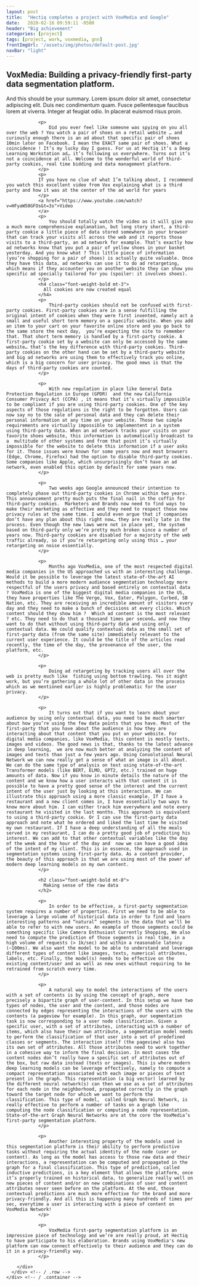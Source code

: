 ```yaml
---
layout: post
title:  "Hectiq completes a project with VoxMedia and Google"
date:   2020-02-16 09:59:11 -0500
header: "Big achievement"
categories: [project]
tags: [project, work, voxmedia, gnn]
frontImgUrl: '/assets/img/photos/default-post.jpg'
navBar: "light"
---
```

<section class="pt-8 pt-md-11 pb-8">
	<div class="container">
	  <div class="row justify-content-center">
	    <div class="col-12 col-md-10 col-lg-9 col-xl-8">
				<h1 class="display-4 text-center">
				   VoxMedia: Building a privacy-friendly first-party data segmentation platform.
				</h1>
				<p class="lead mb-7 text-center text-muted">
				  And this should be your summary. Lorem ipsum dolor sit amet, consectetur adipiscing elit. Duis nec condimentum quam. Fusce pellentesque faucibus lorem at viverra. Integer at feugiat odio. In placerat euismod risus proin.
				</p>

				<p>
					Did you ever feel like someone was spying on you all over the web ? You watch a pair of shoes on a retail website … and curiously enough there is an ad about that specific pair of shoes 10min later on Facebook. I mean the EXACT same pair of shoes. What a coincidence ! It’s my lucky day I guess. For us at Hectiq it’s a Deep Learning Workstation ad… it’s following us everywhere. Turns out it’s not a coincidence at all. Welcome to the wonderful world of third-party cookies, real time bidding and data management platform.
				</p>
				<p>
				If you have no clue of what I’m talking about, I recommend you watch this excellent video from Vox explaining what is a third party and how it was at the center of the ad world for years
				</p>
				<a href="https://www.youtube.com/watch?v=HFyaW50GFOs&t=3s">Video
				</a>
				<p>
					You should totally watch the video as it will give you a much more comprehensive explanation, but long story short, a third-party cookie a little piece of data stored somewhere in your browser that can track your visits all across the web and it reports those visits to a third-party, an ad network for example. That’s exactly how ad networks know that you put a pair of yellow shoes in your basket yesterday. And you know what ? This little piece of information (you’re shopping for a pair of shoes) is actually quite valuable. Once they have this data, ad networks can use it to do ad retargeting, which means if they accounter you on another website they can show you specific ad specially tailored for you (spoiler: it involves shoes).
				</p>
				<h4 class="font-weight-bold mt-3">
				  All cookies are now created equal
				</h4>
				<p>
					Third-party cookies should not be confused with first-party cookies. First-party cookies are in a sense fulfilling the original intent of cookies when they were first invented, namely act a small and useful short term memory on a specific website. When you add an item to your cart on your favorite online store and you go back to the same store the next day,  you’re expecting the site to remember that. That short term memory is handled by a first-party cookie. A first-party cookie set by a website can only be accessed by the same website… that’s the key difference with third-party cookies. Third-party cookies on the other hand can be set by a third-party website and big ad networks are using them to effectively track you online, which is a big concern for user privacy. The good news is that the days of third-party cookies are counted.
				</p>

				<p>
					With new regulation in place like General Data Protection Regulation in Europe (GPDR)  and the new California Consumer Privacy Act (CCPA) , it means that it’s virtually impossible to be compliant if you are using third-party cookies. One of the key aspects of those regulations is the right to be forgotten. Users can now say no to the sale of personal data and they can delete their personal information at any time on your website. Those two simple requirements are virtually impossible to implementent in a system using third-party data. When an ad network tracks your visits on your favorite shoes website, this information is automatically broadcast to a  multitude of other systems and from that point it’s virtually impossible for the website to delete this information if a user asks for it. Those issues were known for some years now and most browsers (Edge, Chrome, Firefox) had the option to disable third-party cookies. Some companies like Apple, which unsurprisingly don’t have an ad network, even enabled this option by default for some years now.
				</p>

				<p>
					Two weeks ago Google announced their intention to completely phase out third-party cookies in Chrome within two years. This announcement pretty much puts the final nail in the coffin for third-party cookies.  Marketers and Brands now need to find ways to make their marketing as effective and they need to respect those new privacy rules at the same time. I would even argue that if companies don’t have any plan about this right now… they are really late in the process. Even though the new laws were not in place yet, the system based on third-party only we’re pretty much broken since a number of years now. Third-party cookies are disabled for a majority of the web traffic already, so if you’re retargeting only using this … your retargeting on noise essentially.
				</p>
				
				<p>
					Months ago VoxMedia, one of the most respected digital media companies in the US approached us with an interesting challenge. Would it be possible to leverage the latest state-of-the-art AI methods to build a more modern audience segmentation technology more respectful of the users privacy and based entirely on contextual data ? VoxMedia is one of the biggest digital media companies in the US, they have properties like The Verge, Vox, Eater, Polygon, Curbed, SB Nation, etc. They are receiving an incredible amount of visitors every day and they need to make a bunch of decisions at every clicks. Which content should they show him ?  Which ad content is the most relevant ? etc. They need to do that a thousand times per second… and now they want to do that without using third-party data and using only contextual data. We could qualify contextual data as the small set of first-party data (from the same site) immediately relevant to the current user experience. It could be the title of the articles read recently, the time of the day, the provenance of the user, the platform, etc.
				</p>

				<p>
					Doing ad retargeting by tracking users all over the web is pretty much like  fishing using bottom trawling. Yes it might work, but you’re gathering a whole lot of other data in the process which as we mentioned earlier is highly problematic for the user privacy. 
				</p>

				<p>
					It turns out that if you want to learn about your audience by using only contextual data, you need to be much smarter about how you’re using the few data points that you have. Most of the first-party that you have about the audience is how they are interacting about that content that you put on your website. For digital media companies, like VoxMedia, this content is mostly texts, images and videos. The good news is that, thanks to the latest advance in deep learning,  we are now much better at analyzing the content of images and texts than just a few years ago. Using Convolutional Neural Network we can now really get a sense of what an image is all about. We can do the same type of analysis on text using state-of-the-art Transformer models (like BERT, ELMO, GPT2, etc.) trained on huge amounts of data. Now if you know in minute details the nature of the content and we know how a user interacts with that content it is possible to have a pretty good sense of the interest and the current intent of the user just by looking at this interaction. We can illustrate this approach using a more classic example. If I have a restaurant and a new client comes in, I have essentially two ways to know more about him. I can either track him everywhere and note every restaurant he visited in the last months. This approach is equivalent to using a third-party cookie. Or I can use the first-party data approach and note what he ordered and liked the last time he visited my own restaurant. If I have a deep understanding of all the meals served in my restaurant, I can do a pretty good job of predicting his interest. We can add to that other contextual variables like the day of the week and the hour of the day and  now we can have a good idea of the intent of my client. This is in essence, the approach used in segmentation systems using first-party data. As a content provider, the beauty of this approach is that we are using most of the power of modern deep learning models on my own content.
				</p>

				<h2 class="font-weight-bold mt-8">
				  Making sense of the raw data
				</h2>

				<p>
					In order to be effective, a first-party segmentation system requires a number of properties. First we need to be able to leverage a large volume of historical data in order to find and learn interesting patterns and “natural” segments in the data that we’ll be able to refer to with new users. An example of those segments could be something specific like Camera Enthusiast Currently Shopping, We also need to compute the prediction of those segments in real time, in a high volume of requests (> 1k/sec) and within a reasonable latency (~100ms). We also want the model to be able to understand and leverage different types of content like images, texts, numerical attributes, labels, etc. Finally, the model(s) needs to be effective on the existing content/user and as well as new ones without requiring to be retrained from scratch every time.
				</p>

				<p>
					A natural way to model the interactions of the users with a set of contents is by using the concept of graph, more precisely a bipartite graph of user-content. In this setup we have two types of nodes, the user and the content, and those nodes are connected by edges representing the interactions of the users with the contents (a pageview for example). In this graph, our segmentation task is now corresponding to a user node classification. Given a specific user, with a set of attributes, interacting with a number of items, which also have their own attribute, a segmentation model needs to perform the classification of that user into a set of predefined classes or segments. The interaction itself (the pageview) also has its own set of attributes. All those attributes need to work together in a cohesive way to inform the final decision. In most cases the content nodes don’t really have a specific set of attributes out of the box, but raw data instead (texts or images). This is where modern deep learning models can be leverage effectively, namely to compute a compact representation associated with each image or pieces of text present in the graph. This representation (a big vector) learned by the different neural network(s) can then we use as a set of attributes for each node in the neighborhood, propagated correctly in the graph toward the target node for which we want to perform the classification. This type of model,  called Graph Neural Network, is really effective to perform a number of tasks on a graph like computing the node classification or computing a node representation. State-of-the-art Graph Neural Networks are at the core the VoxMedia’s first-party segmentation platform.
				</p>

				<p>
					Another interesting property of the models used in this segmentation platform is their ability to perform predictive tasks without requiring the actual identity of the node (user or content). As long as the model has access to those raw data and their interactions, a representation can be computed and propagated in the graph for a final classification. This type of prediction, called inductive predictions, is a key element that allows the platform, once it’s properly trained on historical data, to generalize really well on new pieces of content and/or on new combinations of user and content attributes never seen before on the platform. At the end, those contextual predictions are much more effective for the brand and more privacy-friendly. And all this is happening many hundreds of times per sec, everytime a user is interacting with a piece of content on VoxMedia Network!
				</p>

				<p>
					VoxMedia first-party segmentation platform is an impressive piece of technology and we’re are really proud, at Hectiq to have participate to his elaboration. Brands using VoxMedia's new platform can now connect effectively to their audience and they can do it in a privacy-friendly way.
				</p>
				
	    </div>
	  </div> <!-- / .row -->
	</div> <!-- / .container -->
</section>


